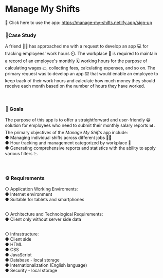 # Manage My Shifts
🌠 Click here to use the app: https://manage-my-shifts.netlify.app/sign-up

### 📄Case Study
A friend 🙍‍♂️ has approached me with a request to develop an app 💻 for tracking employees' work hours ⏲️. The workplace 🏢 is required to maintain a record of an employee's monthly 🗓️ working hours for the purpose of calculating wages 💵, collecting fees, calculating expenses, and so on. The primary request was to develop an app ⌨️ that would enable an employee to keep track of their work hours and calculate how much money they should receive each month based on the number of hours they have worked.
<br><br><br>

### 🎯 Goals
The purpose of this app is to offer a straightforward and user-friendly 😁 solution for employees who need to submit their monthly salary reports 📊. The primary objectives of the _Manage My Shifts_ app include:<br>
● Managing individual shifts across different jobs 👨‍🏭<br>
● Hour tracking and management categorized by workplace 🏢<br>
● Generating comprehensive reports and statistics with the ability to apply various filters 📉
<br><br><br>

### ⚙️ Requirements
○ Application Working Enviroments:<br>
  ● Internet environment<br>
  ● Suitable for tablets and smartphones <br><br>

○ Architecture and Technological Requirements:<br>
  ● Client only without server side data<br><br>

○ Infrastructure: <br>
  ● Client side <br>
  ● HTML <br>
  ● CSS <br>
  ● JavaScript <br>
  ● Database - local storage <br>
  ● Internationalization (English language)<br>
  ● Security - local storage
